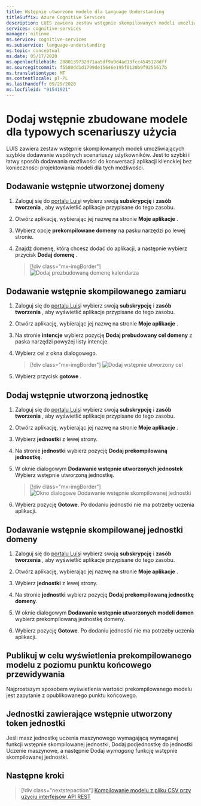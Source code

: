 ```yaml
---
title: Wstępnie utworzone modele dla Language Understanding
titleSuffix: Azure Cognitive Services
description: LUIS zawiera zestaw wstępnie skompilowanych modeli umożliwiających szybkie dodawanie wspólnych scenariuszy użytkowników.
services: cognitive-services
manager: nitinme
ms.service: cognitive-services
ms.subservice: language-understanding
ms.topic: conceptual
ms.date: 05/17/2020
ms.openlocfilehash: 2080139732d71aa5df9a9d4ad13fcc4545128dff
ms.sourcegitcommit: f5580dd1d1799de15646e195f0120b9f9255617b
ms.translationtype: MT
ms.contentlocale: pl-PL
ms.lasthandoff: 09/29/2020
ms.locfileid: "91541921"
---
```

# <a name="add-prebuilt-models-for-common-usage-scenarios"></a>Dodaj wstępnie zbudowane modele dla typowych scenariuszy użycia

LUIS zawiera zestaw wstępnie skompilowanych modeli umożliwiających szybkie dodawanie wspólnych scenariuszy użytkowników. Jest to szybki i łatwy sposób dodawania możliwości do konwersacji aplikacji klienckiej bez konieczności projektowania modeli dla tych możliwości.

## <a name="add-a-prebuilt-domain"></a>Dodawanie wstępnie utworzonej domeny

1. Zaloguj się do [portalu Luis](https://www.luis.ai)i wybierz swoją **subskrypcję** i **zasób tworzenia** , aby wyświetlić aplikacje przypisane do tego zasobu.
1. Otwórz aplikację, wybierając jej nazwę na stronie **Moje aplikacje** .

1. Wybierz opcję **prekompilowane domeny** na pasku narzędzi po lewej stronie.

1. Znajdź domenę, którą chcesz dodać do aplikacji, a następnie wybierz przycisk **Dodaj domenę** .

    > [!div class="mx-imgBorder"]
    > ![Dodaj prezbudowaną domenę kalendarza](./media/luis-prebuilt-domains/add-prebuilt-domain.png)

## <a name="add-a-prebuilt-intent"></a>Dodawanie wstępnie skompilowanego zamiaru

1. Zaloguj się do [portalu Luis](https://www.luis.ai)i wybierz swoją **subskrypcję** i **zasób tworzenia** , aby wyświetlić aplikacje przypisane do tego zasobu.
1. Otwórz aplikację, wybierając jej nazwę na stronie **Moje aplikacje** .

1. Na stronie **intencje** wybierz pozycję **Dodaj prebudowany cel domeny** z paska narzędzi powyżej listy intencje.

1. Wybierz cel z okna dialogowego.

    > [!div class="mx-imgBorder"]
    > ![Dodaj wstępnie utworzony cel](./media/luis-prebuilt-domains/add-prebuilt-domain-intents.png)

1. Wybierz przycisk **gotowe** .

## <a name="add-a-prebuilt-entity"></a>Dodaj wstępnie utworzoną jednostkę
1. Zaloguj się do [portalu Luis](https://www.luis.ai)i wybierz swoją **subskrypcję** i **zasób tworzenia** , aby wyświetlić aplikacje przypisane do tego zasobu.
1. Otwórz aplikację, wybierając jej nazwę na stronie **Moje aplikacje** .
1. Wybierz **jednostki** z lewej strony.

1. Na stronie **jednostki** wybierz pozycję **Dodaj prekompilowaną jednostkę**.

1. W oknie dialogowym **Dodawanie wstępnie utworzonych jednostek** Wybierz wstępnie utworzoną jednostkę.

    > [!div class="mx-imgBorder"]
    > ![Okno dialogowe Dodawanie wstępnie skompilowanej jednostki](./media/luis-prebuilt-domains/add-prebuilt-entity.png)

1. Wybierz pozycję **Gotowe**. Po dodaniu jednostki nie ma potrzeby uczenia aplikacji.

## <a name="add-a-prebuilt-domain-entity"></a>Dodawanie wstępnie skompilowanej jednostki domeny
1. Zaloguj się do [portalu Luis](https://www.luis.ai)i wybierz swoją **subskrypcję** i **zasób tworzenia** , aby wyświetlić aplikacje przypisane do tego zasobu.
1. Otwórz aplikację, wybierając jej nazwę na stronie **Moje aplikacje** .
1. Wybierz **jednostki** z lewej strony.

1. Na stronie **jednostki** wybierz pozycję **Dodaj prekompilowaną jednostkę domeny**.

1. W oknie dialogowym **Dodawanie wstępnie utworzonych modeli domen** wybierz prekompilowaną jednostkę domeny.

1. Wybierz pozycję **Gotowe**. Po dodaniu jednostki nie ma potrzeby uczenia aplikacji.

## <a name="publish-to-view-prebuilt-model-from-prediction-endpoint"></a>Publikuj w celu wyświetlenia prekompilowanego modelu z poziomu punktu końcowego przewidywania

Najprostszym sposobem wyświetlenia wartości prekompilowanego modelu jest zapytanie z opublikowanego punktu końcowego.

## <a name="entities-containing-a-prebuilt-entity-token"></a>Jednostki zawierające wstępnie utworzony token jednostki

Jeśli masz jednostkę uczenia maszynowego wymagającą wymaganej funkcji wstępnie skompilowanej jednostki, Dodaj podjednostkę do jednostki Uczenie maszynowe, a następnie Dodaj _wymaganą_ funkcję wstępnie skompilowanej jednostki.

## <a name="next-steps"></a>Następne kroki
> [!div class="nextstepaction"]
> [Kompilowanie modelu z pliku CSV przy użyciu interfejsów API REST](./luis-tutorial-node-import-utterances-csv.md)
